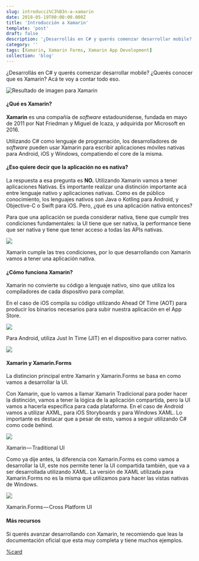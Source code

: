 ```yaml
---
slug: introducci%C3%B3n-a-xamarin
date: 2018-05-19T00:00:00.000Z
title: 'Introducción a Xamarin'
template: 'post'
draft: false
description: '¿Desarrollás en C# y querés comenzar desarrollar mobile? ¿Querés conocer que es Xamarin? Acá te voy a contar todo eso. Xamarin es una compañía de software estadounidense, fundada en mayo de 2011 por…'
category: ''
tags: [Xamarin, Xamarin Forms, Xamarin App Development]
collection: 'blog'
---
```


¿Desarrollás en C# y querés comenzar desarrollar mobile? ¿Querés conocer que es Xamarin? Acá te voy a contar todo eso.

![Resultado de imagen para Xamarin](posts/introduccion-a-xamarin/0.png)

#### ¿Qué es Xamarin?

**Xamarin** es una compañía de _software_ estadounidense, fundada en mayo de 2011 por Nat Friedman y Miguel de Icaza, y adquirida por Microsoft en 2016.

Utilizando C# como lenguaje de programación, los desarrolladores de _software_ pueden usar Xamarin para escribir aplicaciones móviles nativas para Android, iOS y Windows, compatiendo el core de la misma.

#### ¿Eso quiere decir que la aplicación no es nativa?

La respuesta a esa pregunta es **NO.** Utilizando Xamarin vamos a tener aplicaciones Nativas. Es importante realizar una distinción importante acá entre lenguaje nativo y aplicaciones nativas. Como es de público conocimiento, los lenguajes nativos son Java o Kotling para Android, y Objective-C o Swift para iOS. Pero, ¿qué es una aplicación nativa entonces?

Para que una aplicación se pueda considerar nativa, tiene que cumplir tres condiciones fundamentales: la UI tiene que ser nativa, la performance tiene que ser nativa y tiene que tener acceso a todas las APIs nativas.

![](posts/introduccion-a-xamarin/1.png)

Xamarin cumple las tres condiciones, por lo que desarrollando con Xamarin vamos a tener una aplicación nativa.

#### ¿Cómo funciona Xamarin?

Xamarin no convierte su código a lenguaje nativo, sino que utiliza los compiladores de cada dispositivo para compilar.

En el caso de iOS compila su código utilizando Ahead Of Time (AOT) para producir los binarios necesarios para subir nuestra aplicación en el App Store.

![](posts/introduccion-a-xamarin/2.png)

Para Android, utiliza Just In Time (JIT) en el dispositivo para correr nativo.

![](posts/introduccion-a-xamarin/3.png)

#### Xamarin y Xamarin.Forms

La distincion principal entre Xamarin y Xamarin.Forms se basa en como vamos a desarrollar la UI.

Con Xamarin, que lo vamos a llamar Xamarin Tradicional para poder hacer la distinción, vamos a tener la lógica de la aplicación compartida, pero la UI vamos a hacerla especifica para cada plataforma. En el caso de Android vamos a utilizar AXML, para iOS Storyboards y para Windows XAML. Lo importante es destacar que a pesar de esto, vamos a seguir utilizando C# como code behind.

![](posts/introduccion-a-xamarin/4.png)

<figcaption>Xamarin — Traditional UI</figcaption>

Como ya dije antes, la diferencia con Xamarin.Forms es como vamos a desarrollar la UI, este nos permite tener la UI compartida también, que va a ser desarrollada utilizando XAML. La versión de XAML utilizada para Xamarin.Forms no es la misma que utilizamos para hacer las vistas nativas de Windows.

![](posts/introduccion-a-xamarin/5.png)

<figcaption>Xamarin.Forms — Cross Platform UI</figcaption>

#### Más recursos

Si querés avanzar desarrollando con Xamarin, te recomiendo que leas la documentación oficial que esta muy completa y tiene muchos ejemplos.

[%card](https://docs.microsoft.com/es-es/xamarin/cross-platform/get-started/)
